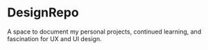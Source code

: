 # DesignRepo
A space to document my personal projects, continued learning, and fascination for UX and UI design.
